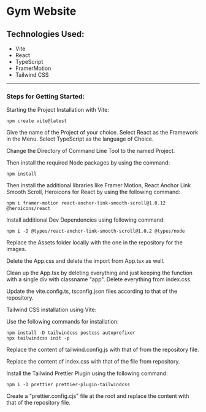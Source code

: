 # Gym Website

## Technologies Used:

- Vite
- React
- TypeScript
- FramerMotion
- Tailwind CSS

---

### Steps for Getting Started:

Starting the Project Installation with Vite:

```
npm create vite@latest
```

Give the name of the Project of your choice.
Select React as the Framework in the Menu.
Select TypeScript as the language of Choice.

Change the Directory of Command Line Tool to the named Project.

Then install the required Node packages by using the command:

```
npm install
```

Then install the additional libraries like Framer Motion, React Anchor Link Smooth Scroll, Heroicons for React by using the following command:

```
npm i framer-motion react-anchor-link-smooth-scroll@1.0.12 @heroicons/react
```

Install additional Dev Dependencies using following command:

```
npm i -D @types/react-anchor-link-smooth-scroll@1.0.2 @types/node
```

Replace the Assets folder locally with the one in the repository for the images.

Delete the App.css and delete the import from App.tsx as well.

Clean up the App.tsx by deleting everything and just keeping the function with a single div with classname "app".
Delete everything from index.css.

Update the vite.config.ts, tsconfig.json files according to that of the repository.

Tailwind CSS installation using Vite:

Use the following commands for installation:

```
npm install -D tailwindcss postcss autoprefixer
npx tailwindcss init -p
```

Replace the content of tailwind.config.js with that of from the repository file.

Replace the content of index.css with that of the file from repository.

Install the Tailwind Prettier Plugin using the following command:

```
npm i -D prettier prettier-plugin-tailwindcss
```

Create a "prettier.config.cjs" file at the root and replace the content with that of the repository file.
